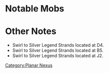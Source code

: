 # Notable Mobs

# Other Notes

-   Swirl to Silver Legend Strands located at D4.
-   Swirl to Silver Legend Strands located at B5.
-   Swirl to Silver Legend Strands located at J2.

[Category:Planar Nexus](Category:Planar_Nexus "wikilink")
